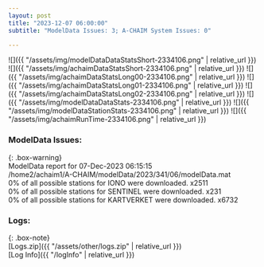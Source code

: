 ```yaml
---
layout: post
title: "2023-12-07 06:00:00"
subtitle: "ModelData Issues: 3; A-CHAIM System Issues: 0"

---
```


![]({{ "/assets/img/modelDataDataStatsShort-2334106.png" | relative_url }})
![]({{ "/assets/img/achaimDataStatsShort-2334106.png" | relative_url }})
![]({{ "/assets/img/achaimDataStatsLong00-2334106.png" | relative_url }})
![]({{ "/assets/img/achaimDataStatsLong01-2334106.png" | relative_url }})
![]({{ "/assets/img/achaimDataStatsLong02-2334106.png" | relative_url }})
![]({{ "/assets/img/modelDataDataStats-2334106.png" | relative_url }})
![]({{ "/assets/img/modelDataStationStats-2334106.png" | relative_url }})
![]({{ "/assets/img/achaimRunTime-2334106.png" | relative_url }})


### ModelData Issues:  
  
{: .box-warning}  
 ModelData report for 07-Dec-2023 06:15:15   
 /home2/achaim1/A-CHAIM/modelData/2023/341/06/modelData.mat   
 0% of all possible stations for IONO were downloaded. x2511   
 0% of all possible stations for SENTINEL were downloaded. x231   
 0% of all possible stations for KARTVERKET were downloaded. x6732   
  


### Logs:  
  
{: .box-note}  
[Logs.zip]({{ "/assets/other/logs.zip" | relative_url }})  
[Log Info]({{ "/logInfo" | relative_url }})  

